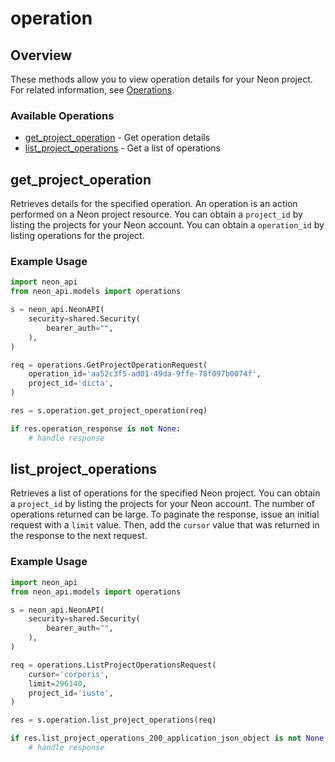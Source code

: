# operation

## Overview

These methods allow you to view operation details for your Neon project. For related information, see [Operations](https://neon.tech/docs/manage/operations).

### Available Operations

* [get_project_operation](#get_project_operation) - Get operation details
* [list_project_operations](#list_project_operations) - Get a list of operations

## get_project_operation

Retrieves details for the specified operation.
An operation is an action performed on a Neon project resource.
You can obtain a `project_id` by listing the projects for your Neon account.
You can obtain a `operation_id` by listing operations for the project.


### Example Usage

```python
import neon_api
from neon_api.models import operations

s = neon_api.NeonAPI(
    security=shared.Security(
        bearer_auth="",
    ),
)

req = operations.GetProjectOperationRequest(
    operation_id='aa52c3f5-ad01-49da-9ffe-78f097b0074f',
    project_id='dicta',
)

res = s.operation.get_project_operation(req)

if res.operation_response is not None:
    # handle response
```

## list_project_operations

Retrieves a list of operations for the specified Neon project.
You can obtain a `project_id` by listing the projects for your Neon account.
The number of operations returned can be large.
To paginate the response, issue an initial request with a `limit` value.
Then, add the `cursor` value that was returned in the response to the next request.


### Example Usage

```python
import neon_api
from neon_api.models import operations

s = neon_api.NeonAPI(
    security=shared.Security(
        bearer_auth="",
    ),
)

req = operations.ListProjectOperationsRequest(
    cursor='corporis',
    limit=296140,
    project_id='iusto',
)

res = s.operation.list_project_operations(req)

if res.list_project_operations_200_application_json_object is not None:
    # handle response
```
